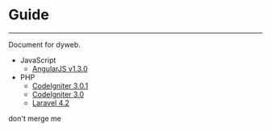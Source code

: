 # Guide
-----------------------

Document for dyweb.

- JavaScript
    + [AngularJS v1.3.0](http://dyweb.github.io/guide/docs/angularjs/docs/)
- PHP
    + [CodeIgniter 3.0.1](http://dyweb.github.io/guide/docs/ci3.0.1/)
    + [CodeIgniter 3.0](http://dyweb.github.io/guide/docs/ci3/)
    + [Laravel 4.2](http://laravel.com/docs/4.2)

don't merge me
